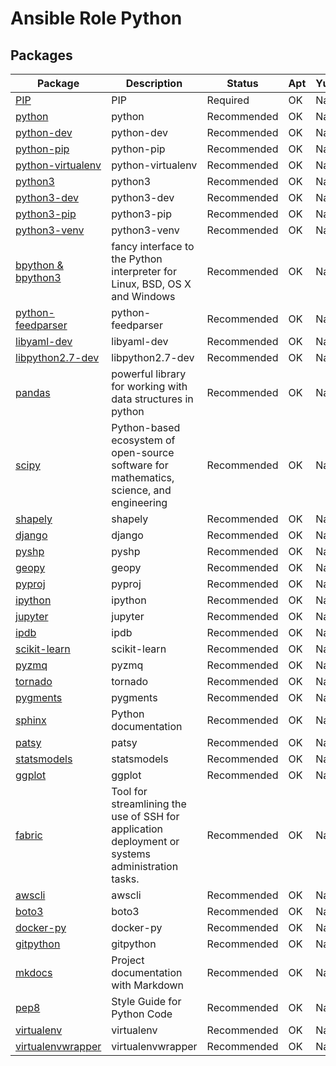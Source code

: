 # Ansible Role Python



## Packages
| Package | Description | Status | Apt | Yum | Homebrew |
| ------- | ----------- | ------ | --- | --- | -------- |
| [PIP]() | PIP | Required | OK | NaN | NaN |
| [python]() | python | Recommended | OK | NaN | NaN |
| [python-dev]() | python-dev | Recommended | OK | NaN | NaN |
| [python-pip]() | python-pip | Recommended | OK | NaN | NaN |
| [python-virtualenv]() | python-virtualenv | Recommended | OK | NaN | NaN |
| [python3]() | python3 | Recommended | OK | NaN | NaN |
| [python3-dev]() | python3-dev | Recommended | OK | NaN | NaN |
| [python3-pip]() | python3-pip | Recommended | OK | NaN | NaN |
| [python3-venv]() | python3-venv | Recommended | OK | NaN | NaN |
| [bpython & bpython3](https://bpython-interpreter.org) | fancy interface to the Python interpreter for Linux, BSD, OS X and Windows | Recommended | OK | NaN | NaN |
| [python-feedparser]() | python-feedparser | Recommended | OK | NaN | NaN |
| [libyaml-dev]() | libyaml-dev | Recommended | OK | NaN | NaN |
| [libpython2.7-dev]() | libpython2.7-dev | Recommended | OK | NaN | NaN |
| [pandas](https://pandas.pydata.org/pandas-docs/stable/) | powerful library for working with data structures in python | Recommended | OK | NaN | NaN |
| [scipy](https://www.scipy.org) |  Python-based ecosystem of open-source software for mathematics, science, and engineering | Recommended | OK | NaN | NaN |
| [shapely]() | shapely | Recommended | OK | NaN | NaN |
| [django]() | django | Recommended | OK | NaN | NaN |
| [pyshp]() | pyshp | Recommended | OK | NaN | NaN |
| [geopy]() | geopy | Recommended | OK | NaN | NaN |
| [pyproj]() | pyproj | Recommended | OK | NaN | NaN |
| [ipython]() | ipython | Recommended | OK | NaN | NaN |
| [jupyter]() | jupyter | Recommended | OK | NaN | NaN |
| [ipdb]() | ipdb | Recommended | OK | NaN | NaN |
| [scikit-learn]() | scikit-learn | Recommended | OK | NaN | NaN |
| [pyzmq]() | pyzmq | Recommended | OK | NaN | NaN |
| [tornado]() | tornado | Recommended | OK | NaN | NaN |
| [pygments]() | pygments | Recommended | OK | NaN | NaN |
| [sphinx](http://www.sphinx-doc.org/en/stable/) |  Python documentation | Recommended | OK | NaN | NaN |
| [patsy]() | patsy | Recommended | OK | NaN | NaN |
| [statsmodels]() | statsmodels | Recommended | OK | NaN | NaN |
| [ggplot]() | ggplot | Recommended | OK | NaN | NaN |
| [fabric](http://www.fabfile.org) | Tool for streamlining the use of SSH for application deployment or systems administration tasks. | Recommended | OK | NaN | NaN |
| [awscli]() | awscli | Recommended | OK | NaN | NaN |
| [boto3]() | boto3 | Recommended | OK | NaN | NaN |
| [docker-py]() | docker-py | Recommended | OK | NaN | NaN |
| [gitpython]() | gitpython | Recommended | OK | NaN | NaN |
| [mkdocs](http://www.mkdocs.org) | Project documentation with Markdown | Recommended | OK | NaN | NaN |
| [pep8](https://www.python.org/dev/peps/pep-0008/) | Style Guide for Python Code | Recommended | OK | NaN | NaN |
| [virtualenv]() | virtualenv | Recommended | OK | NaN | NaN |
| [virtualenvwrapper]() | virtualenvwrapper | Recommended | OK | NaN | NaN |
